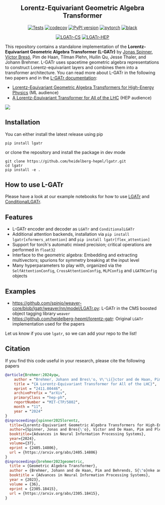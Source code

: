 <div align="center">

## Lorentz-Equivariant Geometric Algebra Transformer

[![Tests](https://github.com/heidelberg-hepml/lgatr/actions/workflows/tests.yaml/badge.svg)](https://github.com/heidelberg-hepml/lgatr/actions/workflows/tests.yaml)
[![codecov](https://codecov.io/gh/heidelberg-hepml/lgatr/branch/main/graph/badge.svg)](https://codecov.io/gh/heidelberg-hepml/lgatr)
[![PyPI version](https://img.shields.io/pypi/v/lgatr.svg)](https://pypi.org/project/lgatr)
[![pytorch](https://img.shields.io/badge/PyTorch_2.0+-ee4c2c?logo=pytorch&logoColor=white)](https://pytorch.org/get-started/locally/)
[![black](https://img.shields.io/badge/Code%20Style-Black-black.svg?labelColor=gray)](https://black.readthedocs.io/en/stable/)

[![LGATr-CS](http://img.shields.io/badge/paper-arxiv.2405.14806-B31B1B.svg)](https://arxiv.org/abs/2405.14806)
[![LGATr-HEP](http://img.shields.io/badge/paper-arxiv.2411.00446-B31B1B.svg)](https://arxiv.org/abs/2411.00446)

</div>

This repository contains a standalone implementation of the **Lorentz-Equivariant Geometric Algebra Transformer (L-GATr)** by [Jonas Spinner](mailto:j.spinner@thphys.uni-heidelberg.de), [Víctor Bresó](mailto:breso@thphys.uni-heidelberg.de), Pim de Haan, Tilman Plehn, Huilin Qu, Jesse Thaler, and Johann Brehmer. L-GATr uses spacetime geometric algebra representations to construct Lorentz-equivariant layers and combines them into a transformer architecture.
You can read more about L-GATr in the following two papers and in the [L-GATr documentation](https://heidelberg-hepml.github.io/lgatr/):
- [Lorentz-Equivariant Geometric Algebra Transformers for High-Energy Physics](https://arxiv.org/abs/2405.14806) (ML audience)
- [A Lorentz-Equivariant Transformer for All of the LHC](https://arxiv.org/abs/2411.00446) (HEP audience)

![](img/gatr.png)

## Installation

You can either install the latest release using pip
```
pip install lgatr
```
or clone the repository and install the package in dev mode
```
git clone https://github.com/heidelberg-hepml/lgatr.git
cd lgatr
pip install -e .
```

## How to use L-GATr

Please have a look at our example notebooks for how to use [LGATr](examples/demo_lgatr.ipynb) and [ConditionalLGATr](examples/demo_conditional_lgatr).

## Features

- L-GATr encoder and decoder as `LGATr` and `ConditionalLGATr`
- Additional attention backends, installation via `pip install lgatr[xformers_attention]` and `pip install lgatr[flex_attention]`
- Support for torch's automatic mixed precision; critical operations are performed in `float32`
- Interface to the geometric algebra: Embedding and extracting multivectors; spurions for symmetry breaking at the input level
- Many hyperparameters to play with, organized via the `SelfAttentionConfig`, `CrossAttentionConfig`, `MLPConfig` and `LGATRConfig` objects

## Examples

- https://github.com/spinjo/weaver-core/blob/lgatr/weaver/nn/model/LGATr.py: L-GATr in the CMS boosted object tagging library `weaver`
- https://github.com/heidelberg-hepml/lorentz-gatr: Original `LGATr` implementation used for the papers

Let us know if you use `lgatr`, so we can add your repo to the list!

## Citation

If you find this code useful in your research, please cite the following papers

```bibtex
@article{Brehmer:2024yqw,
    author = "Brehmer, Johann and Bres\'o, V\'\i{}ctor and de Haan, Pim and Plehn, Tilman and Qu, Huilin and Spinner, Jonas and Thaler, Jesse",
    title = "{A Lorentz-Equivariant Transformer for All of the LHC}",
    eprint = "2411.00446",
    archivePrefix = "arXiv",
    primaryClass = "hep-ph",
    reportNumber = "MIT-CTP/5802",
    month = "11",
    year = "2024"
}
@inproceedings{spinner2025lorentz,
  title={Lorentz-Equivariant Geometric Algebra Transformers for High-Energy Physics},
  author={Spinner, Jonas and Bres{\'o}, Victor and De Haan, Pim and Plehn, Tilman and Thaler, Jesse and Brehmer, Johann},
  booktitle={Advances in Neural Information Processing Systems},
  year={2024},
  volume={37},
  eprint = {2405.14806},
  url = {https://arxiv.org/abs/2405.14806}
}
@inproceedings{brehmer2023geometric,
  title = {Geometric Algebra Transformer},
  author = {Brehmer, Johann and de Haan, Pim and Behrends, S{\"o}nke and Cohen, Taco},
  booktitle = {Advances in Neural Information Processing Systems},
  year = {2023},
  volume = {36},
  eprint = {2305.18415},
  url = {https://arxiv.org/abs/2305.18415},
}
```

